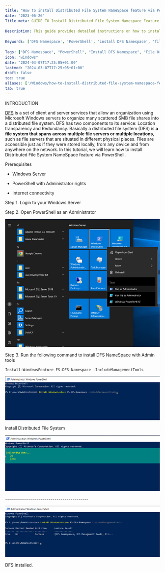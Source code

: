 ```yaml
---
title: "How to install Distributed File System NameSpace feature via PowerShell"
date: "2023-06-26"
Title_meta: GUIDE TO Install Distributed File System Namespace Feature via PowerShell

Description: This guide provides detailed instructions on how to install the Distributed File System Namespace feature using PowerShell. Learn how to configure DFS Namespace, create and manage namespaces, and enhance file organization and access across your Windows Server environment.

Keywords: ['DFS Namespace', 'PowerShell', 'install DFS Namespace', 'file organization', 'server management', 'namespace configuration']

Tags: ["DFS Namespace", "PowerShell", "Install DFS Namespace", "File Organization", "Server Management", "Namespace Configuration"]
icon: "windows"
date: "2024-03-07T17:25:05+01:00"
lastmod: "2024-03-07T17:25:05+01:00" 
draft: false
toc: true
aliases: ['/Windows/how-to-install-distributed-file-system-namespace-feature-via-powershell']
tab: true
---
```


INTRODUCTION

[DFS](https://en.wikipedia.org/wiki/Distributed_File_System_(Microsoft)) is a set of client and server services that allow an organization using Microsoft Windows servers to organize many scattered SMB file shares into a distributed file system. DFS has two components to its service: Location transparency and Redundancy. Basically a distributed file system (DFS) is **a file system that spans across multiple file servers or multiple locations**, such as file servers that are situated in different physical places. Files are accessible just as if they were stored locally, from any device and from anywhere on the network. In this tutorial, we will learn how to install Distributed File System NameSpace feature via PowerShell.

Prerequisites

- [Windows Server](https://utho.com/docs/tutorial/how-to-install-active-directory-domain-service-on-windows-server/?preview_id=11159&preview_nonce=171803715d&preview=true)

- PowerShell with Administrator rights

- Internet connectivity

Step 1. Login to your Windows Server

Step 2. Open PowerShell as an Administrator

![](images/Screenshot_11-27.png)

Step 3. Run the following command to install DFS NameSpace with Admin tools

```
Install-WindowsFeature FS-DFS-Namespace -IncludeManagementTools
```

![install Distributed File System](images/Screenshot_1-45.png)

install Distributed File System

![install Distributed File System](images/Screenshot_2-55.png)

\------------------------------------------

![install Distributed File System](images/Screenshot_3-45.png)

DFS installed.
